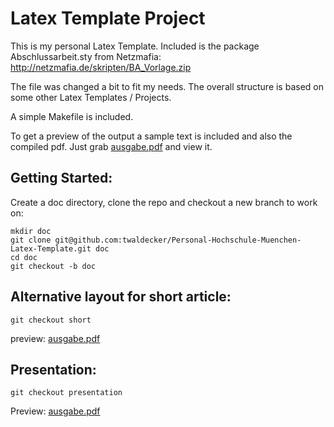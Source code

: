 # Latex Template Project #

This is my personal Latex Template.
Included is the package Abschlussarbeit.sty from Netzmafia:
http://netzmafia.de/skripten/BA_Vorlage.zip

The file was changed a bit to fit my needs.
The overall structure is based on some other Latex Templates / Projects.

A simple Makefile is included.

To get a preview of the output a sample text is included and also the compiled pdf.
Just grab [ausgabe.pdf](https://github.com/twaldecker/Personal-Hochschule-Muenchen-Latex-Template/blob/master/ausgabe.pdf?raw=true) and view it.

## Getting Started:
Create a doc directory, clone the repo and checkout a new branch to work on:

    mkdir doc
    git clone git@github.com:twaldecker/Personal-Hochschule-Muenchen-Latex-Template.git doc
    cd doc
    git checkout -b doc
    
## Alternative layout for short article:

    git checkout short

preview: [ausgabe.pdf](https://github.com/twaldecker/personal-hochschule-muenchen-latex-template/blob/short/ausgabe.pdf?raw=true)

## Presentation:

    git checkout presentation

Preview: [ausgabe.pdf](https://github.com/twaldecker/personal-hochschule-muenchen-latex-template/blob/presentation/ausgabe.pdf?raw=true)


